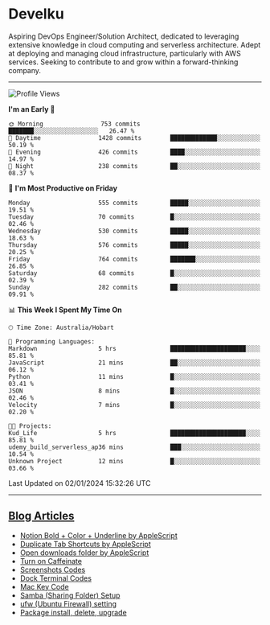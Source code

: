 <h1> Develku </h1>

Aspiring DevOps Engineer/Solution Architect, dedicated to leveraging extensive knowledge in cloud computing and serverless architecture. Adept at deploying and managing cloud infrastructure, particularly with AWS services. Seeking to contribute to and grow within a forward-thinking company.


---

<!--START_SECTION:waka-->
![Profile Views](http://img.shields.io/badge/Profile%20Views-10-blue)

**I'm an Early 🐤** 

```text
🌞 Morning                753 commits         ███████░░░░░░░░░░░░░░░░░░   26.47 % 
🌆 Daytime                1428 commits        █████████████░░░░░░░░░░░░   50.19 % 
🌃 Evening                426 commits         ████░░░░░░░░░░░░░░░░░░░░░   14.97 % 
🌙 Night                  238 commits         ██░░░░░░░░░░░░░░░░░░░░░░░   08.37 % 
```
📅 **I'm Most Productive on Friday** 

```text
Monday                   555 commits         █████░░░░░░░░░░░░░░░░░░░░   19.51 % 
Tuesday                  70 commits          █░░░░░░░░░░░░░░░░░░░░░░░░   02.46 % 
Wednesday                530 commits         █████░░░░░░░░░░░░░░░░░░░░   18.63 % 
Thursday                 576 commits         █████░░░░░░░░░░░░░░░░░░░░   20.25 % 
Friday                   764 commits         ███████░░░░░░░░░░░░░░░░░░   26.85 % 
Saturday                 68 commits          █░░░░░░░░░░░░░░░░░░░░░░░░   02.39 % 
Sunday                   282 commits         ██░░░░░░░░░░░░░░░░░░░░░░░   09.91 % 
```


📊 **This Week I Spent My Time On** 

```text
🕑︎ Time Zone: Australia/Hobart

💬 Programming Languages: 
Markdown                 5 hrs               █████████████████████░░░░   85.81 % 
JavaScript               21 mins             ██░░░░░░░░░░░░░░░░░░░░░░░   06.12 % 
Python                   11 mins             █░░░░░░░░░░░░░░░░░░░░░░░░   03.41 % 
JSON                     8 mins              █░░░░░░░░░░░░░░░░░░░░░░░░   02.46 % 
Velocity                 7 mins              █░░░░░░░░░░░░░░░░░░░░░░░░   02.20 % 

🐱‍💻 Projects: 
Kud_Life                 5 hrs               █████████████████████░░░░   85.81 % 
udemy_build_serverless_ap36 mins             ███░░░░░░░░░░░░░░░░░░░░░░   10.54 % 
Unknown Project          12 mins             █░░░░░░░░░░░░░░░░░░░░░░░░   03.66 % 
```


 Last Updated on 02/01/2024 15:32:26 UTC
<!--END_SECTION:waka-->

---

## [Blog Articles](https://my-digital-garden-green-seven.vercel.app/)

<!--START_SECTION:blog-->
- [Notion Bold + Color + Underline by AppleScript](https://my-digital-garden-green-seven.vercel.app/3-resource/mac-tips/notion-bold-color-underline-by-apple-script/)
- [Duplicate Tab Shortcuts by AppleScript](https://my-digital-garden-green-seven.vercel.app/3-resource/mac-tips/duplicate-tab-shortcuts-by-apple-script/)
- [Open downloads folder by AppleScript](https://my-digital-garden-green-seven.vercel.app/3-resource/mac-tips/open-downloads-folder-by-apple-script/)
- [Turn on Caffeinate](https://my-digital-garden-green-seven.vercel.app/3-resource/mac-tips/turn-on-caffeinate/)
- [Screenshots Codes](https://my-digital-garden-green-seven.vercel.app/3-resource/mac-tips/screenshots-codes/)
- [Dock Terminal Codes](https://my-digital-garden-green-seven.vercel.app/3-resource/mac-tips/dock-terminal-codes/)
- [Mac Key Code](https://my-digital-garden-green-seven.vercel.app/3-resource/mac-tips/mac-key-code/)
- [Samba (Sharing Folder) Setup](https://my-digital-garden-green-seven.vercel.app/3-resource/ubuntu-linux/samba-sharing-folder-setup/)
- [ufw (Ubuntu Firewall) setting](https://my-digital-garden-green-seven.vercel.app/3-resource/ubuntu-linux/ufw-ubuntu-firewall-setting/)
- [Package install, delete, upgrade](https://my-digital-garden-green-seven.vercel.app/apt/package-install-delete-upgrade/)
<!--END_SECTION:blog-->
